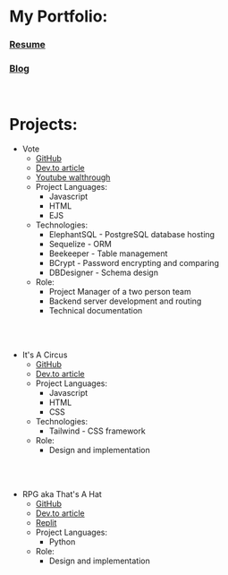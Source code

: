 # My Portfolio:

<h3><a href="/Meg_Divringi.pdf" download="Meg_Divringi.pdf"> Resume </a> </h3>
<h3><a href="https://dev.to/megdiv">Blog </a> </h3>

<br>

<h1> Projects:  </h1>

- Vote
    - [GitHub](https://github.com/Meg-Div/BackendProject)
    - [Dev.to article](https://dev.to/megdiv/vote-58eb)
    - [Youtube walthrough](https://youtu.be/bfhh4Ibjlh0)
    - Project Languages: 
        * Javascript
        * HTML
        * EJS
    - Technologies:
        * ElephantSQL - PostgreSQL database hosting
        * Sequelize - ORM
        * Beekeeper - Table management
        * BCrypt - Password encrypting and comparing
        * DBDesigner - Schema design
    - Role:
        * Project Manager of a two person team
		* Backend server development and routing
		* Technical documentation
<br>
<br>

- It's A Circus
    - [GitHub](https://github.com/Meg-Div/ItsACircus)
    - [Dev.to article](https://dev.to/megdiv/its-a-circus-3jm8)
    - Project Languages: 
        * Javascript
        * HTML
        * CSS
    - Technologies:
        * Tailwind - CSS framework
    - Role:
        * Design and implementation
<br>
<br>

- RPG aka That's A Hat
    * [GitHub](https://github.com/Meg-Div/DigitalCraftsProjects/tree/main/rpg-game)
    * [Dev.to article](https://dev.to/megdiv/thats-a-hat-57gn)
    * [Replit](https://replit.com/@Meg-Div/Thats-A-Hat#main.py)
    - Project Languages: 
        * Python
    - Role:
        * Design and implementation
<br>
<br>